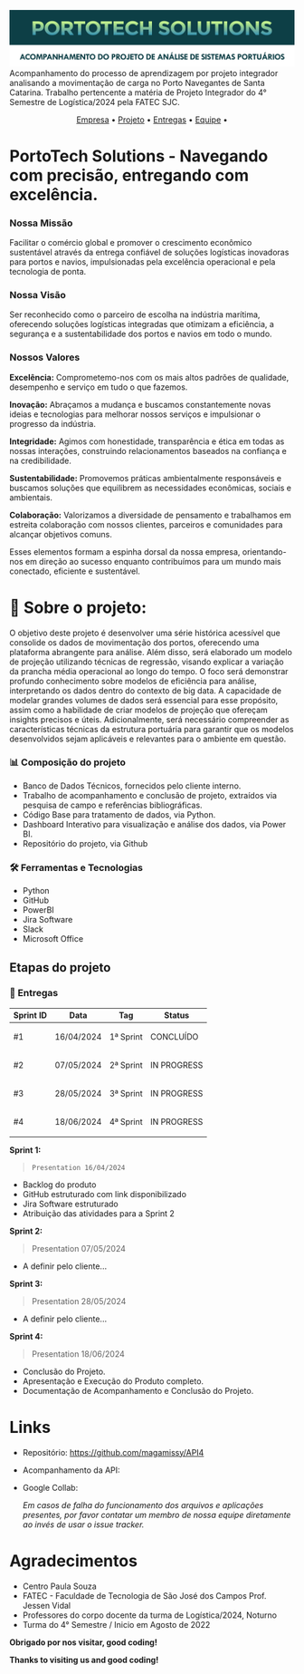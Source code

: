 ![magamissy](header.png)
Acompanhamento do processo de aprendizagem por projeto integrador analisando a movimentação de carga no Porto Navegantes de Santa Catarina. Trabalho pertencente a matéria de Projeto Integrador do 4° Semestre de Logística/2024 pela FATEC SJC.

 <p align="center">
     <a href="#empresa">Empresa</a> • 
     <a href="#projeto">Projeto</a> •
     <a href="#entregas">Entregas</a> •
     <a href="#equipe">Equipe</a> •
  
<span id="empresa">
 
# PortoTech Solutions - Navegando com precisão, entregando com excelência. 
### Nossa Missão
Facilitar o comércio global e promover o crescimento econômico sustentável através da entrega confiável de soluções logísticas inovadoras para portos e navios, impulsionadas pela excelência operacional e pela tecnologia de ponta.

### Nossa Visão
Ser reconhecido como o parceiro de escolha na indústria marítima, oferecendo soluções logísticas integradas que otimizam a eficiência, a segurança e a sustentabilidade dos portos e navios em todo o mundo.

### Nossos Valores
**Excelência:** Comprometemo-nos com os mais altos padrões de qualidade, desempenho e serviço em tudo o que fazemos.

**Inovação:** Abraçamos a mudança e buscamos constantemente novas ideias e tecnologias para melhorar nossos serviços e impulsionar o progresso da indústria.

**Integridade:** Agimos com honestidade, transparência e ética em todas as nossas interações, construindo relacionamentos baseados na confiança e na credibilidade.

**Sustentabilidade:** Promovemos práticas ambientalmente responsáveis e buscamos soluções que equilibrem as necessidades econômicas, sociais e ambientais.

**Colaboração:** Valorizamos a diversidade de pensamento e trabalhamos em estreita colaboração com nossos clientes, parceiros e comunidades para alcançar objetivos comuns.

Esses elementos formam a espinha dorsal da nossa empresa, orientando-nos em direção ao sucesso enquanto contribuímos para um mundo mais conectado, eficiente e sustentável.


<span id="projeto">

# :mag_right: Sobre o projeto:

O objetivo deste projeto é desenvolver uma série histórica acessível que consolide os dados de movimentação dos portos, oferecendo uma plataforma abrangente para análise. Além disso, será elaborado um modelo de projeção utilizando técnicas de regressão, visando explicar a variação da prancha média operacional ao longo do tempo. O foco será demonstrar profundo conhecimento sobre modelos de eficiência para análise, interpretando os dados dentro do contexto de big data. A capacidade de modelar grandes volumes de dados será essencial para esse propósito, assim como a habilidade de criar modelos de projeção que ofereçam insights precisos e úteis. Adicionalmente, será necessário compreender as características técnicas da estrutura portuária para garantir que os modelos desenvolvidos sejam aplicáveis e relevantes para o ambiente em questão.

 


 
### :bar_chart: Composição do projeto

  - Banco de Dados Técnicos, fornecidos pelo cliente interno.
  - Trabalho de acompanhamento e conclusão de projeto, extraídos via pesquisa de campo e referências bibliográficas.
  - Código Base para tratamento de dados, via Python.
  -  Dashboard Interativo para visualização e análise dos dados, via Power BI.
  -  Repositório do projeto, via Github



 ### :hammer_and_wrench: Ferramentas e Tecnologias

* Python
* GitHub
* PowerBI 
* Jira Software
* Slack 
* Microsoft Office



 <span id="entregas">
  
## Etapas do projeto 

### :dart: Entregas

Sprint ID | Data | Tag | Status
----------|-----|-----|-------
#1 | 16/04/2024 | <p><a >1ª Sprint</a></p> | CONCLUÍDO
#2 | 07/05/2024 | <p><a >2ª Sprint</a></p> | IN PROGRESS
#3 | 28/05/2024 | <p><a >3ª Sprint</a></p> | IN PROGRESS
#4 | 18/06/2024 | <p><a >4ª Sprint</a></p> | IN PROGRESS


**Sprint 1:**
>     Presentation 16/04/2024
* Backlog do produto​
* GitHub estruturado com link disponibilizado​
* Jira Software estruturado​
* Atribuição das atividades para a Sprint 2 


**Sprint 2:**
>    Presentation 07/05/2024
* A definir pelo cliente...


**Sprint 3:**
>    Presentation 28/05/2024
* A definir pelo cliente...


**Sprint 4:**
>    Presentation 18/06/2024
* Conclusão do Projeto.
* Apresentação e Execução do Produto completo.
* Documentação de Acompanhamento e Conclusão do Projeto. 
 
# Links  
  - Repositório: https://github.com/magamissy/API4
  - Acompanhamento da API:
  - Google Collab: 

  
    _Em casos de falha do funcionamento dos arquivos e aplicações presentes, por favor contatar
 um membro de nossa equipe diretamente ao invés de usar o issue tracker._

 <span id="equipe">
 
# Agradecimentos
* Centro Paula Souza
* FATEC - Faculdade de Tecnologia de São José dos Campos Prof. Jessen Vidal
* Professores do corpo docente da turma de Logística/2024, Noturno
* Turma do 4° Semestre / Inicio em Agosto de 2022

**Obrigado por nos visitar, good coding!**

**Thanks to visiting us and good coding!**
